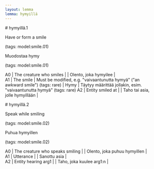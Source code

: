 ```yaml
---
layout: lemma
lemma: hymyillä
---
```


<div class="sense">
# <span class="sensename">hymyillä.1</span>

<span class="description">Have or form a smile</span>

(tags: model:smile.01)

<span class="description">Muodostaa hymy</span>

(tags: model:smile.01)

A0 | The creature who smiles |   | Olento, joka hymyilee |  
A1 | The smile | Must be modified, e.g. "vaivaantunutta hymyä" ("an awkward smile") (tags: rare) | Hymy | Täytyy määrittää jollakin, esim. "vaivaantunutta hymyä" (tags: rare)
A2 | Entity smiled at |   | Taho tai asia, jolle hymyillään |  

</div>

<div class="sense">
# <span class="sensename">hymyillä.2</span>

<span class="description">Speak while smiling</span>

(tags: model:smile.02)

<span class="description">Puhua hymyillen</span>

(tags: model:smile.02)

A0 | The creature who speaks smiling |   | Olento, joka puhuu hymyillen |  
A1 | Utterance |   | Sanottu asia |  
A2 | Entity hearing arg1 |   | Taho, joka kuulee arg1:n |  

</div>

